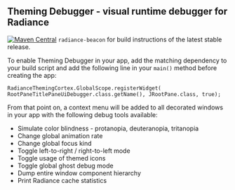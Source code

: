 ## Theming Debugger - visual runtime debugger for Radiance

[![Maven Central](https://maven-badges.herokuapp.com/maven-central/org.pushing-pixels/radiance-beacon/badge.svg)](https://maven-badges.herokuapp.com/maven-central/org.pushing-pixels/radiance-beacon) `radiance-beacon` for build instructions of the latest stable release.

To enable Theming Debugger in your app, add the matching dependency to your build script and add the following line in your `main()` method before creating the app:

`RadianceThemingCortex.GlobalScope.registerWidget(
    RootPaneTitlePaneUiDebugger.class.getName(), JRootPane.class, true);`

From that point on, a context menu will be added to all decorated windows in your app with the following debug tools available:

* Simulate color blindness - protanopia, deuteranopia, tritanopia
* Change global animation rate     
* Change global focus kind
* Toggle left-to-right / right-to-left mode
* Toggle usage of themed icons
* Toggle global ghost debug mode
* Dump entire window component hierarchy
* Print Radiance cache statistics
